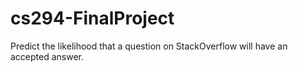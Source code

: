 cs294-FinalProject
==================

Predict the likelihood that a question on StackOverflow will have an accepted answer.